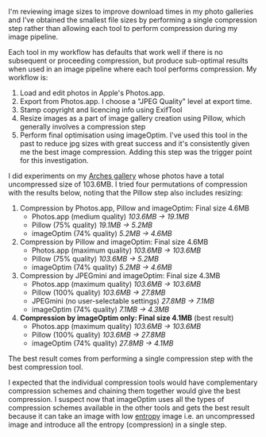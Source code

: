 <!--
.. title: Smaller images with single-step compression
.. slug: smaller-images-with-single-step-compression
.. date: 2018-04-14 06:38:45 UTC+10:00
.. tags: 
.. category: 
.. link: 
.. description: 
.. spellcheck_exceptions: ExifTool, imageOptim, licencing, JPEG, JPEGmini, resize, resizing, selectable
.. type: text
-->

I'm reviewing image sizes to improve download times in my photo galleries and I've obtained the smallest file sizes by performing a single compression step rather than allowing each tool to perform compression during my image pipeline.

Each tool in my workflow has defaults that work well if there is no subsequent or proceeding compression, but produce sub-optimal results when used in an image pipeline where each tool performs compression. My workflow is:

1. Load and edit photos in Apple's Photos.app. 
1. Export from Photos.app. I choose a "JPEG Quality" level at export time.
1. Stamp copyright and licencing info using ExifTool
1. Resize images as a part of image gallery creation using Pillow, which generally involves a compression step
1. Perform final optimisation using imageOptim. I've used this tool in the past to reduce jpg sizes with great success and it's consistently given me the best image compression. Adding this step was the trigger point for this investigation.

I did experiments on my [Arches gallery](https://images.wordspeak.org/arches/) whose photos have a total uncompressed size of 103.6MB. I tried four permutations of compression with the results below, noting that the Pillow step also includes resizing:

1. Compression by Photos.app, Pillow and imageOptim: Final size 4.6MB
    * Photos.app (medium quality) _103.6MB &#8594; 19.1MB_
    * Pillow (75% quality) _19.1MB &#8594; 5.2MB_
    * imageOptim (74% quality) _5.2MB &#8594; 4.6MB_
2. Compression by Pillow and imageOptim: Final size 4.6MB
    * Photos.app (maximum quality) _103.6MB &#8594; 103.6MB_
    * Pillow (75% quality) _103.6MB &#8594; 5.2MB_
    * imageOptim (74% quality) _5.2MB &#8594; 4.6MB_
3. Compression by JPEGmini and imageOptim: Final size 4.3MB
    * Photos.app (maximum quality) _103.6MB &#8594; 103.6MB_
    * Pillow (100% quality) _103.6MB &#8594; 27.8MB_
    * JPEGmini (no user-selectable settings) _27.8MB &#8594; 7.1MB_
    * imageOptim (74% quality) _7.1MB &#8594; 4.3MB_
4. **Compression by imageOptim only: Final size 4.1MB** (best result)
    * Photos.app (maximum quality) _103.6MB &#8594; 103.6MB_
    * Pillow (100% quality) _103.6MB &#8594; 27.8MB_
    * imageOptim (74% quality) _27.8MB &#8594; 4.1MB_

The best result comes from performing a single compression step with the best compression tool. 

I expected that the individual compression tools would have complementary compression schemes and chaining them together would give the best compression. I suspect now that imageOptim uses all the types of compression schemes available in the other tools and gets the best result because it can take an image with low [entropy](https://en.wikipedia.org/wiki/Entropy_(information_theory)) image i.e. an uncompressed image and introduce all the entropy (compression) in a single step.
